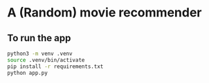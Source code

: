 # A (Random) movie recommender

## To run the app

```bash
python3 -m venv .venv
source .venv/bin/activate
pip install -r requirements.txt
python app.py
```
